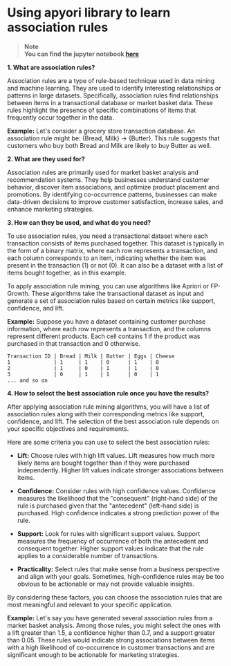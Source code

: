 # Using apyori library to learn association rules

> **Note**<br/>
**You can find the jupyter notebook [here](apyori.ipynb)**

**1. What are association rules?**

Association rules are a type of rule-based technique used in data mining and machine learning. They are used to identify interesting relationships or patterns in large datasets. Specifically, association rules find relationships between items in a transactional database or market basket data. These rules highlight the presence of specific combinations of items that frequently occur together in the data.

**Example:**
Let's consider a grocery store transaction database. An association rule might be: {Bread, Milk} → {Butter}. This rule suggests that customers who buy both Bread and Milk are likely to buy Butter as well.

**2. What are they used for?**

Association rules are primarily used for market basket analysis and recommendation systems. They help businesses understand customer behavior, discover item associations, and optimize product placement and promotions. By identifying co-occurrence patterns, businesses can make data-driven decisions to improve customer satisfaction, increase sales, and enhance marketing strategies.

**3. How can they be used, and what do you need?**

To use association rules, you need a transactional dataset where each transaction consists of items purchased together. This dataset is typically in the form of a binary matrix, where each row represents a transaction, and each column corresponds to an item, indicating whether the item was present in the transaction (1) or not (0). It can also be a dataset with a list of items bought together, as in this example.

To apply association rule mining, you can use algorithms like Apriori or FP-Growth. These algorithms take the transactional dataset as input and generate a set of association rules based on certain metrics like support, confidence, and lift.

**Example:**
Suppose you have a dataset containing customer purchase information, where each row represents a transaction, and the columns represent different products. Each cell contains 1 if the product was purchased in that transaction and 0 otherwise.

```
Transaction ID | Bread | Milk | Butter | Eggs | Cheese
1              | 1     | 1    | 0      | 1    | 0
2              | 1     | 0    | 1      | 1    | 0
3              | 0     | 1    | 1      | 0    | 1
... and so on
```

**4. How to select the best association rule once you have the results?**

After applying association rule mining algorithms, you will have a list of association rules along with their corresponding metrics like support, confidence, and lift. The selection of the best association rule depends on your specific objectives and requirements.

Here are some criteria you can use to select the best association rules:

- **Lift:** Choose rules with high lift values. Lift measures how much more likely items are bought together than if they were purchased independently. Higher lift values indicate stronger associations between items.

- **Confidence:** Consider rules with high confidence values. Confidence measures the likelihood that the "consequent" (right-hand side) of the rule is purchased given that the "antecedent" (left-hand side) is purchased. High confidence indicates a strong prediction power of the rule.

- **Support:** Look for rules with significant support values. Support measures the frequency of occurrence of both the antecedent and consequent together. Higher support values indicate that the rule applies to a considerable number of transactions.

- **Practicality:** Select rules that make sense from a business perspective and align with your goals. Sometimes, high-confidence rules may be too obvious to be actionable or may not provide valuable insights.

By considering these factors, you can choose the association rules that are most meaningful and relevant to your specific application.

**Example:**
Let's say you have generated several association rules from a market basket analysis. Among those rules, you might select the ones with a lift greater than 1.5, a confidence higher than 0.7, and a support greater than 0.05. These rules would indicate strong associations between items with a high likelihood of co-occurrence in customer transactions and are significant enough to be actionable for marketing strategies.